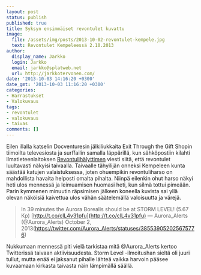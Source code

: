 ```yaml
---
layout: post
status: publish
published: true
title: Syksyn ensimmäiset revontulet kuvattu
image:
  file: /assets/img/posts/2013-10-02-revontulet-kempele.jpg
  text: Revontulet Kempeleessä 2.10.2013
author:
  display_name: Jarkko
  login: Jarkko
  email: jarkko@splatweb.net
  url: http://jarkkotervonen.com/
date: '2013-10-03 14:16:20 +0300'
date_gmt: '2013-10-03 11:16:20 +0300'
categories:
- Harrastukset
- Valokuvaus
tags:
- revontulet
- valokuvaus
- taivas
comments: []
---
```

Eilen illalla katselin Docventuresin jälkiliukkaita Exit Through the Gift Shopin tiimoilta televesiosta ja surffailin samalla läppärillä, kun sähköpostiin kilahti Ilmatieteenlaitoksen [Revontulihälyttimen](http://aurora.fmi.fi/public_service/suomi/Revontulialertti.html) viesti siitä, että revontulet luultavasti näkyisi taivaalla. Taivaalle tähyilijän onneksi Kempeleen kunta säästää katujen valaistuksessa, joten ohuempikin revontuliharso on mahdollista havaita helposti omalta pihalta. Niinpä eilenkin ohut harso näkyi heti ulos mennessä ja leimuamisen huomasi heti, kun silmä tottui pimeään. Parin kymmenen minuutin räpsimisen jälkeen koneella kuvista sai yllä olevan näköisiä kaivettua ulos vähän säätelemällä valoisuutta ja värejä.

> In 39 minutes the Aurora Borealis should be at STORM LEVEL! (5.67 Kp) [http://t.co/clL4v31pfu](http://t.co/clL4v31pfu)
> — Aurora_Alerts (@Aurora_Alerts) October 2, 2013(https://twitter.com/Aurora_Alerts/statuses/385539052025675776)

Nukkumaan mennessä piti vielä tarkistaa mitä @Aurora_Alerts kertoo Twitterissä taivaan aktiivisuudesta. Storm Level -ilmoitushan sieltä oli juuri tullut, mutta enää ei jaksanut pihalle lähteä vaikka harvoin pääsee kuvaamaan kirkasta taivasta näin lämpimällä säällä.
